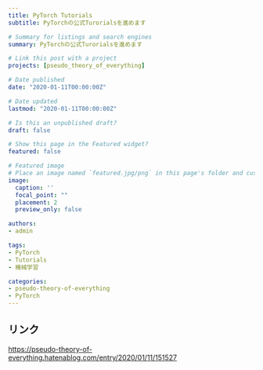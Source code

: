 ```yaml
---
title: PyTorch Tutorials
subtitle: PyTorchの公式Turorialsを進めます

# Summary for listings and search engines
summary: PyTorchの公式Turorialsを進めます

# Link this post with a project
projects: [pseudo_theory_of_everything]

# Date published
date: "2020-01-11T00:00:00Z"

# Date updated
lastmod: "2020-01-11T00:00:00Z"

# Is this an unpublished draft?
draft: false

# Show this page in the Featured widget?
featured: false

# Featured image
# Place an image named `featured.jpg/png` in this page's folder and customize its options here.
image:
  caption: ''
  focal_point: ""
  placement: 2
  preview_only: false

authors:
- admin

tags:
- PyTorch
- Tutorials
- 機械学習

categories:
- pseudo-theory-of-everything
- PyTorch
---
```


## リンク
https://pseudo-theory-of-everything.hatenablog.com/entry/2020/01/11/151527
